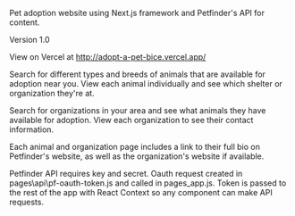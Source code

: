 Pet adoption website using Next.js framework and Petfinder's API for content. 

Version 1.0

View on Vercel at http://adopt-a-pet-bice.vercel.app/

Search for different types and breeds of animals that are available for adoption near you. View each animal individually and see which shelter or organization they're at.

Search for organizations in your area and see what animals they have available for adoption. View each organization to see their contact information.

Each animal and organization page includes a link to their full bio on Petfinder's website, as well as the organization's website if available.

Petfinder API requires key and secret. Oauth request created in pages\api\pf-oauth-token.js and called in pages_app.js. Token is passed to the rest of the app with React Context so any component can make API requests.
 
 

 
